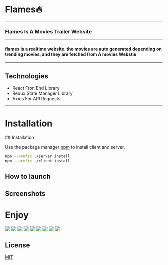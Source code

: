 <h1>Flames🔥</h1>
<hr/>
<h3>Flames Is A Movies Trailer Website</h3>
<hr />
<h4>flames is a realtime website. the movies are auto generated depending on trending movies, and they are fetched from A movies Webstie</h4>
<hr />
<h2>Technologies</h2>
<ul>
<li>React Fron End Library</li>
<li>Redux State Manager Library</li>
<li>Axios For API Requests</li>
</ul>
<hr />
<h1>Installation</h1>
## Installation

Use the package manager [npm](https://pip.pypa.io/en/stable/) to install  client and server.

```bash
npm --prefix ./server install
npm --prefix ./client install
```
## How to launch

## Screenshots
<h1>Enjoy</h1>
<img src="https://github.com/Anas-Qadil/Flames/blob/master/Home.png?raw=true" />
<img src="https://github.com/Anas-Qadil/Flames/blob/master/login.png?raw=true" />
<img src="https://github.com/Anas-Qadil/Flames/blob/master/slider.png?raw=true" />
<img src="https://github.com/Anas-Qadil/Flames/blob/master/recommends.png?raw=true" />
<img src="https://github.com/Anas-Qadil/Flames/blob/master/trends.png?raw=true" />
<img src="https://github.com/Anas-Qadil/Flames/blob/master/multi.png?raw=true" />
<img src="https://github.com/Anas-Qadil/Flames/blob/master/spiderman.png?raw=true" />
<img src="https://github.com/Anas-Qadil/Flames/blob/master/film page.png?raw=true" />
<img src="https://github.com/Anas-Qadil/Flames/blob/master/search.png?raw=true" />

## License
[MIT](https://choosealicense.com/licenses/mit/)
